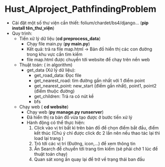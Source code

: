 # Hust_AIproject_PathfindingProblem
- Cài đặt một số thư viện cần thiết: folium/chardet/bs4/django... (**pip install tên_thư_viện**)
- Quy trình:
  - Tiền xử lý dữ liệu (**cd preprocess_data**)
    - Chạy file main.py (**py main.py**)
    - Kết quả: trả ra file map.html -> Bản đồ hiển thị các con đường trong khu vực cần tìm kiếm
    - file map.html được chuyển tới website để chạy trên nền web
  - Thuật toán: ( in algorithm)
    - get_data (Xử lý dữ liệu):
      - get_road_data: Đọc file
      - get_nearest_road: tìm đường gần nhất với 1 điểm point
      - get_nearest_point: new_start (điểm gần nhất), point1, point2 (điểm thuộc đường)
      - get_children: Trả ra có nút kề
      - bfs
  - Chạy web ( **cd website**)
    - Chạy web (**py manage.py runserver**)
    - Đã hiển thị ra bản đồ vừa tạo được ở bước tiền xử lý
    - Hành động có thể thực hiện:
      1. Click vào vị trí bất kì trên bản đồ để chọn điểm bắt đầu, điểm kết thúc (Chú ý chỉ được click đc 2 lần nên nếu thao tác lại thì load lại trang )
      2. Trỏ tới các vị trí (Đường, icon,...) để xem thông tin
      3. Ấn Search để chuyển tới trang tìm kiếm (sẽ phải chờ 1 lúc để thuật toán chạy)
      4. Quan sát xong ấn quay lại để trở về trạng thái ban đầu

